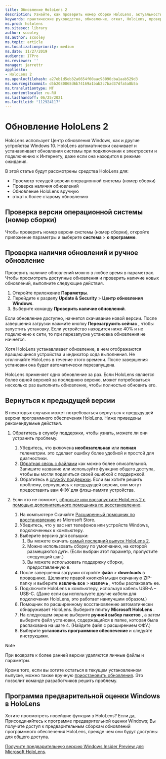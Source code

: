 ```yaml
---
title: Обновление HoloLens 2
description: Узнайте, как проверить номер сборки HoloLens, актуальность обновлений устройств, присоединиться к программе "предварительные оценки" и выполнить откат обновлений.
keywords: практические руководства, обновление, откат, HoloLens, проверка сборки, номер сборки
ms.prod: hololens
ms.sitesec: library
author: scooley
ms.author: scooley
ms.topic: article
ms.localizationpriority: medium
ms.date: 11/27/2019
audience: ITPro
ms.reviewer: ''
manager: jarrettr
appliesto:
- HoloLens 2
ms.openlocfilehash: a27eb1d5eb32a6654f60aac98090cba1aab529d3
ms.sourcegitcommit: d5b2080868d6b74169a1bab2c7bad37dfa5a8b5a
ms.translationtype: MT
ms.contentlocale: ru-RU
ms.lasthandoff: 06/25/2021
ms.locfileid: "112924117"
---
```

# <a name="update-hololens-2"></a>Обновление HoloLens 2

HoloLens использует Центр обновления Windows, как и другие устройства Windows 10. HoloLens автоматически скачивает и устанавливает обновления системы при подключении к электросети и подключению к Интернету, даже если она находится в режиме ожидания.

В этой статье будут рассмотрены средства HoloLens для:

- Просмотр текущей версии операционной системы (номер сборки)
- Проверка наличия обновлений
- Обновление HoloLens вручную
- откат к более старому обновлению

## <a name="check-your-operating-system-version-build-number"></a>Проверка версии операционной системы (номер сборки)

Чтобы проверить номер версии системы (номер сборки), откройте приложение параметры и выберите **система**  >  **о программе**.

## <a name="check-for-updates-and-manually-update"></a>Проверка наличия обновлений и ручное обновление

Проверить наличие обновлений можно в любое время в параметрах.  Чтобы просмотреть доступные обновления и проверить наличие новых обновлений, выполните следующие действия.

1. Откройте приложение **Параметры**.
1. Перейдите к разделу **Update & Security**  >  **Центр обновления Windows**.
1. Выберите команду **Проверить наличие обновлений**.

Если обновление доступно, начнется скачивание новой версии. После завершения загрузки нажмите кнопку **Перезагрузить сейчас** , чтобы запустить установку. Если устройство находится ниже 40% и не подключено к сети, то при перезапуске установка обновления не начнется.

Хотя HoloLens устанавливает обновление, в нем отображаются вращающиеся устройства и индикатор хода выполнения. Не отключайте HoloLens в течение этого времени. После завершения установки она будет автоматически перезапущена.

HoloLens применяет одно обновление за раз.  Если HoloLens является более одной версией за последнюю версию, может потребоваться несколько раз выполнить обновление, чтобы полностью обновить его.

## <a name="go-back-to-a-previous-version"></a>Вернуться к предыдущей версии

В некоторых случаях может потребоваться вернуться к предыдущей версии программного обеспечения HoloLens. Ниже приведены рекомендуемые действия.

1. Обратитесь в службу поддержки, чтобы узнать, можете ли они устранить проблему.
    1. Убедитесь, что включена **необязательная** или **полная** телеметрии. это сделает ошибку более удобной и простой для диагностики.
    1. [Обратная связь с файлами](hololens-feedback.md) как можно более описательной. Запишите название или используйте функцию общего доступа, чтобы вы могли поделиться своей ошибкой с поддержкой.
    1. Обратитесь в [службу поддержки](https://aka.ms/hlsupport). Если вы хотите решить проблему, вернувшись к предыдущей версии, они могут предоставить вам ФФУ для флэш-памяти устройства.

1. Если это не поможет, [сбросьте или восзапустите HoloLens 2 с помощью дополнительного помощника по восстановлению](hololens-recovery.md).
    1. На компьютере Скачайте [Расширенный помощник по восстановлению](https://www.microsoft.com/p/advanced-recovery-companion/9p74z35sfrs8?activetab=pivot:overviewtab) из Microsoft Store.
    1. Убедитесь, что у вас нет телефонов или устройств Windows, подключенных к компьютеру.
    1. Выберите версию для вспышки:
        1. Вы можете скачать [самый последний выпуск HoloLens 2](https://aka.ms/hololens2download).
        1. Можно использовать сборку по умолчанию, на которой размещаются дуги. (Если выбран этот параметр, пропустите следующий шаг.)
        1. Вы можете использовать поддержку сборки, предоставленную в.
    1. После завершения загрузки откройте **файл**  >  **downloads** в проводнике. Щелкните правой кнопкой мыши скачанную ZIP-папку и выберите **извлечь все**  >  **извлечь** , чтобы распаковать ее.
    1. Подключите HoloLens к компьютеру, используя кабель USB-A – USB-C. (Даже если вы используете другие кабели для подключения HoloLens, это работает наилучшим образом.)
    1. Помощник по расширенному восстановлению автоматически обнаруживает HoloLens. Выберите плитку **Microsoft HoloLens** .
    1. На следующем экране выберите **ручной выбор пакетов** , а затем выберите файл установки, содержащийся в папке, которая была распакована на шаге 4. (Найдите файл с расширением ФФУ.)
    1. Выберите **установить программное обеспечение** и следуйте инструкциям.

> [!NOTE]
> При возврате к более ранней версии удаляются личные файлы и параметры.

Кроме того, если вы хотите остаться в текущем установленном выпуске, можно также вручную [приостановить обновления](hololens-updates.md#pause-updates-via-device). Это позволит команде разработчиков решить проблему.

## <a name="windows-insider-program-on-hololens"></a>Программа предварительной оценки Windows в HoloLens

Хотите просмотреть новейшие функции в HoloLens?  Если да, Присоединяйтесь к программе предварительной оценки Windows; Вы получите доступ к предварительным сборкам обновлений программного обеспечения HoloLens, прежде чем они будут доступны для общего доступа.

[Получите предварительную версию Windows Insider Preview для Microsoft HoloLens](hololens-insider.md).
